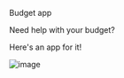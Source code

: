 Budget app

Need help with your budget?

Here's an app for it!

![image](https://user-images.githubusercontent.com/68254086/109595652-f6fe7180-7ae2-11eb-918c-f0faa757f67a.png)
